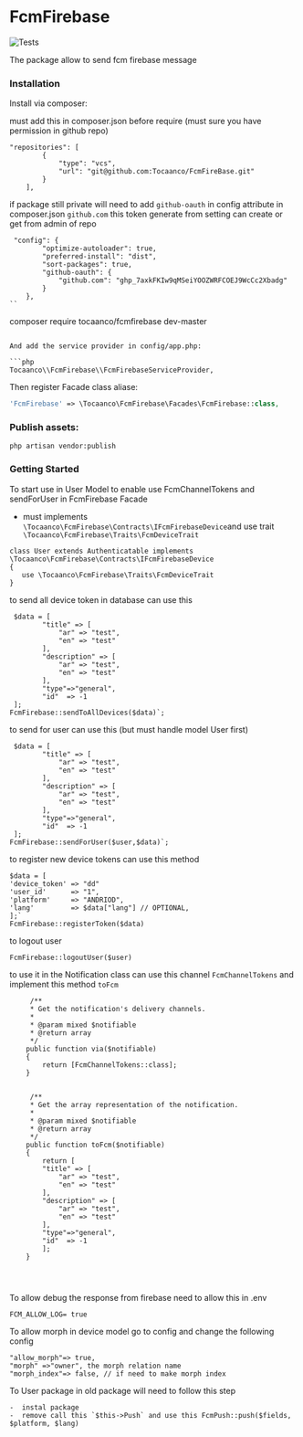 # FcmFirebase 

![Tests](https://github.com/spatie/laravel-package-tools/workflows/Tests/badge.svg)

The package allow to send fcm firebase message

### Installation

Install via composer:

must add this in composer.json  before require (must sure you have permission in github repo)
```
"repositories": [
        {
            "type": "vcs",
            "url": "git@github.com:Tocaanco/FcmFireBase.git"
        }
    ],
```

if package still private will need to add `github-oauth` in config attribute in composer.json
`github.com` this token generate from setting can create or get from admin of repo 

```
 "config": {
        "optimize-autoloader": true,
        "preferred-install": "dist",
        "sort-packages": true,
        "github-oauth": {
            "github.com": "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"
        }
    },
``

```
composer require tocaanco/fcmfirebase dev-master
```

And add the service provider in config/app.php:

```php
Tocaanco\\FcmFirebase\\FcmFirebaseServiceProvider,
```

Then register Facade class aliase:

```php
'FcmFirebase' => \Tocaanco\FcmFirebase\Facades\FcmFirebase::class,
```

### Publish assets:

```
php artisan vendor:publish
```
### Getting Started

To start use in User Model to enable use FcmChannelTokens and sendForUser in FcmFirebase Facade 
-  must implements `\Tocaanco\FcmFirebase\Contracts\IFcmFirebaseDevice`and use trait `  \Tocaanco\FcmFirebase\Traits\FcmDeviceTrait`
```
class User extends Authenticatable implements  \Tocaanco\FcmFirebase\Contracts\IFcmFirebaseDevice
{
   use \Tocaanco\FcmFirebase\Traits\FcmDeviceTrait
}
```

to send all device token in database can use this
```
 $data = [
        "title" => [
            "ar" => "test",
            "en" => "test"
        ],
        "description" => [
            "ar" => "test",
            "en" => "test"
        ],
        "type"=>"general",
        "id"  => -1
 ];
FcmFirebase::sendToAllDevices($data)`;
```
to send  for user can use this (but must handle model User first)

```
 $data = [
        "title" => [
            "ar" => "test",
            "en" => "test"
        ],
        "description" => [
            "ar" => "test",
            "en" => "test"
        ],
        "type"=>"general",
        "id"  => -1
 ];
FcmFirebase::sendForUser($user,$data)`;
```

to register new device tokens can use this method

```
$data = [
'device_token' => "dd"
'user_id'      => "1",
'platform'     => "ANDRIOD",
'lang'         => $data["lang"] // OPTIONAL,
];`
FcmFirebase::registerToken($data)
```

to logout user

```
FcmFirebase::logoutUser($user)
```        


to use it in the Notification class  can use this channel `FcmChannelTokens` and implement this method `toFcm`

```
     /**
     * Get the notification's delivery channels.
     *
     * @param mixed $notifiable
     * @return array
     */
    public function via($notifiable)
    {
        return [FcmChannelTokens::class];
    }


     /**
     * Get the array representation of the notification.
     *
     * @param mixed $notifiable
     * @return array
     */
    public function toFcm($notifiable)
    {
        return [
        "title" => [
            "ar" => "test",
            "en" => "test"
        ],
        "description" => [
            "ar" => "test",
            "en" => "test"
        ],
        "type"=>"general",
        "id"  => -1
        ];
    }

   
        
```

To allow debug the response from firebase need to allow this in .env

```
FCM_ALLOW_LOG= true 
```



To allow morph in device model go to config and change the following config

```
"allow_morph"=> true,
"morph" =>"owner", the morph relation name
"morph_index"=> false, // if need to make morph index

```


To User package in old package will need to follow this step

```
-  instal package 
-  remove call this `$this->Push` and use this FcmPush::push($fields, $platform, $lang)

```